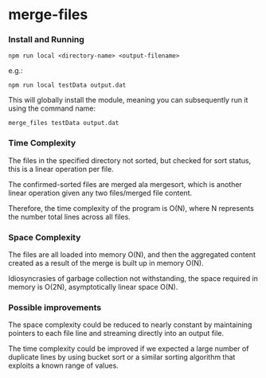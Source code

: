 # merge-files

### Install and Running

`npm run local <directory-name> <output-filename>`

e.g.:

`npm run local testData output.dat`

This will globally install the module, meaning you can subsequently run it using the command name:

`merge_files testData output.dat`

### Time Complexity

The files in the specified directory not sorted, but checked for sort status, this is a linear operation per file.

The confirmed-sorted files are merged ala mergesort, which is another linear operation given any two files/merged file content.

Therefore, the time complexity of the program is O(N), where N represents the number total lines across all files.

### Space Complexity

The files are all loaded into memory O(N), and then the aggregated content created as a result of the merge is built up in memory O(N).

Idiosyncrasies of garbage collection not withstanding, the space required in memory is O(2N), asymptotically linear space O(N).

### Possible improvements

The space complexity could be reduced to nearly constant by maintaining pointers to each file line and streaming directly into an output file.

The time complexity could be improved if we expected a large number of duplicate lines by using bucket sort or a similar sorting algorithm that exploits a known range of values.
